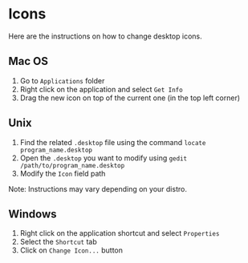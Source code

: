 # Icons

Here are the instructions on how to change desktop icons.

## Mac OS

1. Go to `Applications` folder
2. Right click on the application and select `Get Info`
3. Drag the new icon on top of the current one (in the top left corner)

## Unix

1. Find the related `.desktop` file using the command `locate program_name.desktop`
2. Open the `.desktop` you want to modify using `gedit /path/to/program_name.desktop`
3. Modify the `Icon` field path

Note: Instructions may vary depending on your distro.

## Windows

1. Right click on the application shortcut and select `Properties`
2. Select the `Shortcut` tab
3. Click on `Change Icon...` button